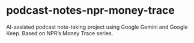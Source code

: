 # podcast-notes-npr-money-trace
AI-assisted podcast note-taking project using Google Gemini and Google Keep. Based on NPR’s Money Trace series.
